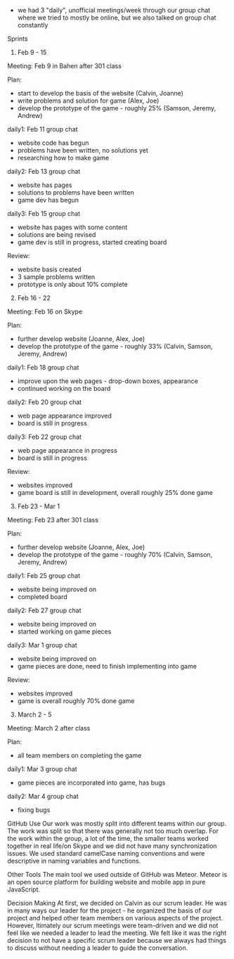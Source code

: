 * we had 3 "daily", unofficial meetings/week through our group chat where we tried to mostly be online, but we also talked on group chat constantly

Sprints

1) Feb 9 - 15

Meeting: Feb 9 in Bahen after 301 class

Plan:
- start to develop the basis of the website (Calvin, Joanne)
- write problems and solution for game (Alex, Joe)
- develop the prototype of the game - roughly 25% (Samson, Jeremy, Andrew)

daily1: Feb 11 group chat
- website code has begun
- problems have been written, no solutions yet
- researching how to make game

daily2: Feb 13 group chat
- website has pages
- solutions to problems have been written
- game dev has begun

daily3: Feb 15 group chat
- website has pages with some content
- solutions are being revised
- game dev is still in progress, started creating board

Review:
- website basis created
- 3 sample problems written
- prototype is only about 10% complete

2) Feb 16 - 22

Meeting: Feb 16 on Skype

Plan:
- further develop website (Joanne, Alex, Joe)
- develop the prototype of the game - roughly 33% (Calvin, Samson, Jeremy, Andrew)

daily1: Feb 18 group chat
- improve upon the web pages - drop-down boxes, appearance
- continued working on the board

daily2: Feb 20 group chat
- web page appearance improved
- board is still in progress

daily3: Feb 22 group chat
- web page appearance in progress
- board is still in progress

Review:
- websites improved
- game board is still in development, overall roughly 25% done game

3) Feb 23 - Mar 1

Meeting: Feb 23 after 301 class

Plan:
- further develop website (Joanne, Alex, Joe)
- develop the prototype of the game - roughly 70% (Calvin, Samson, Jeremy, Andrew)

daily1: Feb 25 group chat
- website being improved on
- completed board

daily2: Feb 27 group chat
- website being improved on
- started working on game pieces

daily3: Mar 1 group chat
- website being improved on
- game pieces are done, need to finish implementing into game

Review:
- websites improved
- game is overall roughly 70% done game

3) March 2 - 5

Meeting: March 2 after class

Plan:
- all team members on completing  the game

daily1: Mar 3 group chat
- game pieces are incorporated into game, has bugs

daily2: Mar 4 group chat
- fixing bugs

GitHub Use
Our work was mostly split into different teams within our group. The work was split so that there was generally not too much overlap. For the work within the group, a lot of the time, the smaller teams worked together in real life/on Skype and we did not have many synchronization issues. We used standard camelCase naming conventions and were descriptive in naming variables and functions.

Other Tools
The main tool we used outside of GitHub was Meteor. Meteor is an open source platform for building website and mobile app in pure JavaScript.

Decision Making
At first, we decided on Calvin as our scrum leader. He was in many ways our leader for the project - he organized the basis of our project and helped other team members on various aspects of the project. However, ltimately our scrum meetings were team-driven and we did not feel like we needed a leader to lead the meeting. We felt like it was the right decision to not have a specific scrum leader because we always had things to discuss without needing a leader to guide the conversation.

